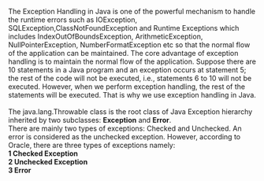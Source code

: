 The Exception Handling in Java is one of the powerful mechanism to handle the runtime errors such as IOException, SQLException,ClassNotFoundException and Runtime Exceptions which includes IndexOutOfBoundsException, ArithmeticException, NullPointerException, NumberFormatException etc so that the normal flow of the application can be maintained. The core advantage of exception handling is to maintain the normal flow of the application. Suppose there are 10 statements in a Java program and an exception occurs at statement 5; the rest of the code will not be executed, i.e., statements 6 to 10 will not be executed. However, when we perform exception handling, the rest of the statements will be executed. That is why we use exception handling in Java.<br><br>
The java.lang.Throwable class is the root class of Java Exception hierarchy inherited by two subclasses: <b>Exception</b> and <b>Error</b>.<br>
There are mainly two types of exceptions: Checked and Unchecked. An error is considered as the unchecked exception. However, according to Oracle, there are three types of exceptions namely:<br>
<b>1 Checked Exception</b><br>
<b>2 Unchecked Exception</b><br>
<b>3 Error</b><br>
